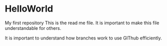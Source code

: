 # HelloWorld
My first repository
This is the read me file. It is important to make this file understandable for others.

It is important to understand how branches work to use GIThub efficiently.
